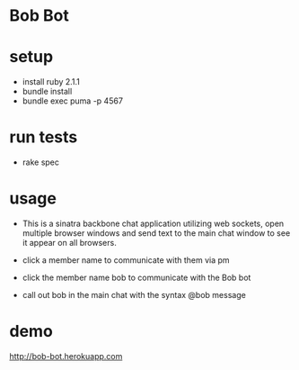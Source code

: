 # Bob Bot

setup
==========

* install ruby 2.1.1
* bundle install
* bundle exec puma -p 4567

run tests
===========

* rake spec

usage
===========

* This is a sinatra backbone chat application utilizing web sockets,
  open multiple browser windows and send text to the main chat window to
see it appear on all browsers.

* click a member name to communicate with them via pm

* click the member name bob to communicate with the Bob bot

* call out bob in the main chat with the syntax @bob message

demo
============

http://bob-bot.herokuapp.com
